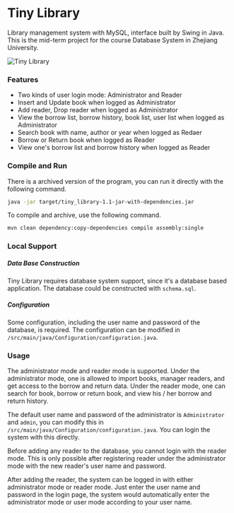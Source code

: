# Tiny Library
Library management system with MySQL, interface built by Swing in Java. This is the mid-term project for the course Database System in Zhejiang University.

![Tiny Library](http://144.202.103.127:1910/bloghost/zHntWUaS5u5W8pzzHW3ria.png)



### Features

- Two kinds of user login mode: Administrator and Reader
- Insert and Update book when logged as Administrator
- Add reader, Drop reader when logged as Administrator
- View the borrow list, borrow history, book list, user list when logged as Administrator
- Search book with name, author or year when logged as Redaer
- Borrow or Return book when logged as Reader
- View one's borrow list and borrow history when logged as Reader



### Compile and Run

There is a archived version of the program, you can run it directly with the following command.

``` bash
java -jar target/tiny_library-1.1-jar-with-dependencies.jar
```

To compile and archive, use the following command.

``` bash
mvn clean dependency:copy-dependencies compile assembly:single
```



### Local Support
##### Data Base Construction
Tiny Library requires database system support, since it's a database based application. The database could be constructed with `schema.sql`.
##### Configuration

Some configuration, including the user name and password of the database, is required. The configuration can be modified in `/src/main/java/Configuration/configuration.java`.



### Usage

The administrator mode and reader mode is supported. Under the administrator mode, one is allowed to import books, manager readers, and get access to the borrow and return data. Under the reader mode, one can search for book, borrow or return book, and view his / her borrow and return history.

The default user name and password of the administrator is `Administrator` and `admin`, you can modify this in `/src/main/java/Configuration/configuration.java`. You can login the system with this directly.

Before adding any reader to the database, you cannot login with the reader mode. This is only possible after registering reader under the administrator mode with the new reader's user name and password.

After adding the reader, the system can be logged in with either administrator mode or reader mode. Just enter the user name and password in the login page, the system would automatically enter the administrator mode or user mode according to your user name.